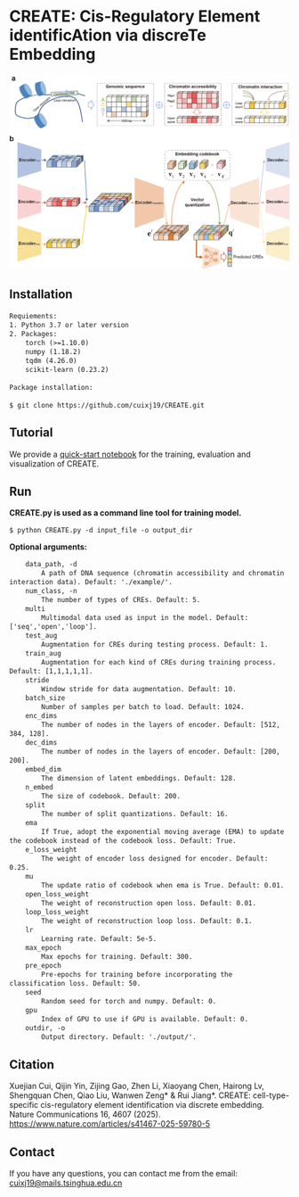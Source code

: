 # CREATE: Cis-Regulatory Element identificAtion via discreTe Embedding

![](CREATE.png)

## Installation  

```  
Requiements:  
1. Python 3.7 or later version  
2. Packages:  
    torch (>=1.10.0)  
    numpy (1.18.2)  
    tqdm (4.26.0)  
    scikit-learn (0.23.2)
  
Package installation:

$ git clone https://github.com/cuixj19/CREATE.git       
```

## Tutorial
We provide a [quick-start notebook](https://github.com/cuixj19/CREATE/blob/main/demo.ipynb) for the training, evaluation and visualization of CREATE.


## Run   
**CREATE.py is used as a command line tool for training model.**  
```  
$ python CREATE.py -d input_file -o output_dir
```

**Optional arguments:**
```  
    data_path, -d
        A path of DNA sequence (chromatin accessibility and chromatin interaction data). Default: './example/'.
    num_class, -n
        The number of types of CREs. Default: 5.
    multi
        Multimodal data used as input in the model. Default: ['seq','open','loop'].
    test_aug
        Augmentation for CREs during testing process. Default: 1.
    train_aug
        Augmentation for each kind of CREs during training process. Default: [1,1,1,1,1].
    stride
        Window stride for data augmentation. Default: 10.
    batch_size
        Number of samples per batch to load. Default: 1024.
    enc_dims
        The number of nodes in the layers of encoder. Default: [512, 384, 128].
    dec_dims
        The number of nodes in the layers of encoder. Default: [200, 200].
    embed_dim
        The dimension of latent embeddings. Default: 128.
    n_embed
        The size of codebook. Default: 200.
    split
        The number of split quantizations. Default: 16.
    ema
        If True, adopt the exponential moving average (EMA) to update the codebook instead of the codebook loss. Default: True.
    e_loss_weight
        The weight of encoder loss designed for encoder. Default: 0.25.
    mu
        The update ratio of codebook when ema is True. Default: 0.01.
    open_loss_weight
        The weight of reconstruction open loss. Default: 0.01.
    loop_loss_weight
        The weight of reconstruction loop loss. Default: 0.1.
    lr
        Learning rate. Default: 5e-5.
    max_epoch
        Max epochs for training. Default: 300.
    pre_epoch
        Pre-epochs for training before incorporating the classification loss. Default: 50.
    seed
        Random seed for torch and numpy. Default: 0.
    gpu
        Index of GPU to use if GPU is available. Default: 0.
    outdir, -o
        Output directory. Default: './output/'.
```


## Citation
Xuejian Cui, Qijin Yin, Zijing Gao, Zhen Li, Xiaoyang Chen, Hairong Lv, Shengquan Chen, Qiao Liu, Wanwen Zeng* & Rui Jiang*. CREATE: cell-type-specific cis-regulatory element identification via discrete embedding. Nature Communications 16, 4607 (2025). <https://www.nature.com/articles/s41467-025-59780-5>


## Contact 
If you have any questions, you can contact me from the email: <cuixj19@mails.tsinghua.edu.cn>

